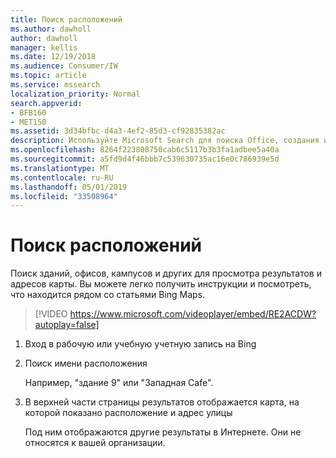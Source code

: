 ```yaml
---
title: Поиск расположений
ms.author: dawholl
author: dawholl
manager: kellis
ms.date: 12/19/2018
ms.audience: Consumer/IW
ms.topic: article
ms.service: mssearch
localization_priority: Normal
search.appverid:
- BFB160
- MET150
ms.assetid: 3d34bfbc-d4a3-4ef2-85d3-cf92835382ac
description: Используйте Microsoft Search для поиска Office, создания и других расположений рабочих областей, получения инструкций и т. д.
ms.openlocfilehash: 8264f223808750cab6c5117b3b3fa1adbee5a40a
ms.sourcegitcommit: a5fd9d4f46bbb7c539630735ac16e0c786939e5d
ms.translationtype: MT
ms.contentlocale: ru-RU
ms.lasthandoff: 05/01/2019
ms.locfileid: "33508964"
---
```

# <a name="find-locations"></a>Поиск расположений

Поиск зданий, офисов, кампусов и других для просмотра результатов и адресов карты. Вы можете легко получить инструкции и посмотреть, что находится рядом со статьями Bing Maps.

> [!VIDEO https://www.microsoft.com/videoplayer/embed/RE2ACDW?autoplay=false]
  
1. Вход в рабочую или учебную учетную запись на Bing
    
2. Поиск имени расположения
    
    Например, "здание 9" или "Западная Cafe".
    
3. В верхней части страницы результатов отображается карта, на которой показано расположение и адрес улицы
    
    Под ним отображаются другие результаты в Интернете. Они не относятся к вашей организации.

  

